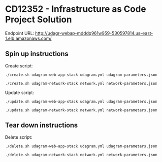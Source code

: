 # CD12352 - Infrastructure as Code Project Solution
Endpoint URL: 
http://udagr-webap-mdddq961w959-530597814.us-east-1.elb.amazonaws.com/

## Spin up instructions
Create script:

`./create.sh udagram-web-app-stack udagram.yml udagram-parameters.json`

`./create.sh udagram-network-stack network.yml network-parameters.json`

Update script:

`./update.sh udagram-web-app-stack udagram.yml udagram-parameters.json`

`./update.sh udagram-network-stack network.yml network-parameters.json`

## Tear down instructions
Delete script:

`./delete.sh udagram-web-app-stack udagram.yml udagram-parameters.json`

`./delete.sh udagram-network-stack network.yml network-parameters.json`

